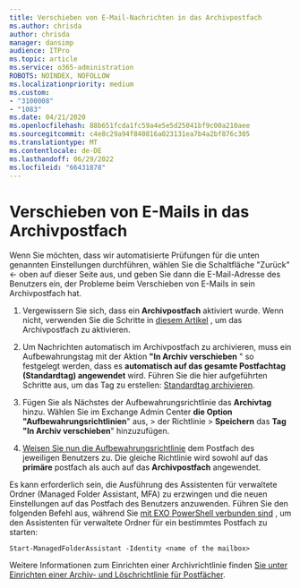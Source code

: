 ```yaml
---
title: Verschieben von E-Mail-Nachrichten in das Archivpostfach
ms.author: chrisda
author: chrisda
manager: dansimp
audience: ITPro
ms.topic: article
ms.service: o365-administration
ROBOTS: NOINDEX, NOFOLLOW
ms.localizationpriority: medium
ms.custom:
- "3100008"
- "1083"
ms.date: 04/21/2020
ms.openlocfilehash: 88b651fcda1fc59a4e5e5d25041bf9c00a210aee
ms.sourcegitcommit: c4e8c29a94f840816a023131ea7b4a2bf876c305
ms.translationtype: MT
ms.contentlocale: de-DE
ms.lasthandoff: 06/29/2022
ms.locfileid: "66431878"
---
```

# <a name="move-email-to-the-archive-mailbox"></a>Verschieben von E-Mails in das Archivpostfach

Wenn Sie möchten, dass wir automatisierte Prüfungen für die unten genannten Einstellungen durchführen, wählen Sie die Schaltfläche "Zurück" <- oben auf dieser Seite aus, und geben Sie dann die E-Mail-Adresse des Benutzers ein, der Probleme beim Verschieben von E-Mails in sein Archivpostfach hat.

1. Vergewissern Sie sich, dass ein **Archivpostfach** aktiviert wurde. Wenn nicht, verwenden Sie die Schritte in [diesem Artikel](https://docs.microsoft.com/microsoft-365/compliance/enable-archive-mailboxes) , um das Archivpostfach zu aktivieren.

2. Um Nachrichten automatisch im Archivpostfach zu archivieren, muss ein Aufbewahrungstag mit der Aktion **"In Archiv verschieben** " so festgelegt werden, dass es **automatisch auf das gesamte Postfachtag (Standardtag) angewendet** wird. Führen Sie die hier aufgeführten Schritte aus, um das Tag zu erstellen: [Standardtag archivieren](https://docs.microsoft.com/microsoft-365/compliance/set-up-an-archive-and-deletion-policy-for-mailboxes#create-a-custom-archive-default-policy-tag).

3. Fügen Sie als Nächstes der Aufbewahrungsrichtlinie das **Archivtag** hinzu. Wählen Sie im Exchange Admin Center **die Option "Aufbewahrungsrichtlinien**" aus, > der Richtlinie > **Speichern** das **Tag "In Archiv verschieben**" hinzuzufügen.

4. [Weisen Sie nun die Aufbewahrungsrichtlinie](https://docs.microsoft.com/exchange/security-and-compliance/messaging-records-management/apply-retention-policy) dem Postfach des jeweiligen Benutzers zu. Die gleiche Richtlinie wird sowohl auf das **primäre** postfach als auch auf das **Archivpostfach** angewendet.

Es kann erforderlich sein, die Ausführung des Assistenten für verwaltete Ordner (Managed Folder Assistant, MFA) zu erzwingen und die neuen Einstellungen auf das Postfach des Benutzers anzuwenden. Führen Sie den folgenden Befehl aus, während Sie [mit EXO PowerShell verbunden sind](https://docs.microsoft.com/powershell/exchange/exchange-online/connect-to-exchange-online-powershell/connect-to-exchange-online-powershell?view=exchange-ps&preserve-view=true) , um den Assistenten für verwaltete Ordner für ein bestimmtes Postfach zu starten:
  
`Start-ManagedFolderAssistant -Identity <name of the mailbox>`

Weitere Informationen zum Einrichten einer Archivrichtlinie finden [Sie unter Einrichten einer Archiv- und Löschrichtlinie für Postfächer](https://docs.microsoft.com/microsoft-365/compliance/set-up-an-archive-and-deletion-policy-for-mailboxes#step-1-enable-archive-mailboxes-for-users).
  